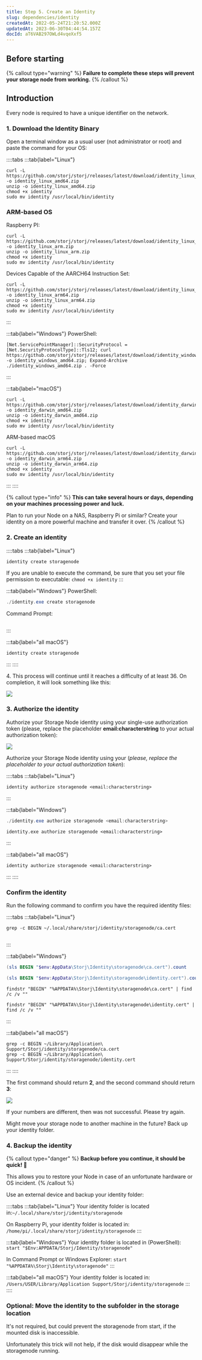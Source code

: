 ```yaml
---
title: Step 5. Create an Identity
slug: dependencies/identity
createdAt: 2022-05-24T21:20:52.000Z
updatedAt: 2023-06-30T04:44:54.157Z
docId: aT6VAB297OWLd4vqeXxf5
---
```


## Before starting

[](docId\:hbCGTv1ZLLR2-kpSaGEXw)&#x20;

[](docId\:v-fUvPqySvUwTMF-od6hD)&#x20;

[](docId\:y0jltT-HzKPmDefi532sd)&#x20;

[](docId\:owZeAc56KSDnUzDhsBfB8)&#x20;

{% callout type="warning"  %} 
**Failure to complete these steps will prevent your storage node from working.**
{% /callout %}

## Introduction

Every node is required to have a unique identifier on the network.

### 1. Download the Identity Binary

Open a terminal window as a usual user (not administrator or root) and paste the command for your OS:

::::tabs
:::tab{label="Linux"}
```Text
curl -L https://github.com/storj/storj/releases/latest/download/identity_linux_amd64.zip -o identity_linux_amd64.zip
unzip -o identity_linux_amd64.zip
chmod +x identity
sudo mv identity /usr/local/bin/identity
```

### ARM-based OS

Raspberry PI:

```Text
curl -L https://github.com/storj/storj/releases/latest/download/identity_linux_arm.zip -o identity_linux_arm.zip
unzip -o identity_linux_arm.zip
chmod +x identity
sudo mv identity /usr/local/bin/identity
```

Devices Capable of the AARCH64 Instruction Set:

```Text
curl -L https://github.com/storj/storj/releases/latest/download/identity_linux_arm64.zip -o identity_linux_arm64.zip
unzip -o identity_linux_arm64.zip
chmod +x identity
sudo mv identity /usr/local/bin/identity
```
:::

:::tab{label="Windows"}
PowerShell:

```Text
[Net.ServicePointManager]::SecurityProtocol = [Net.SecurityProtocolType]::Tls12; curl https://github.com/storj/storj/releases/latest/download/identity_windows_amd64.zip -o identity_windows_amd64.zip; Expand-Archive ./identity_windows_amd64.zip . -Force
```
:::

:::tab{label="macOS"}
```shell
curl -L https://github.com/storj/storj/releases/latest/download/identity_darwin_amd64.zip -o identity_darwin_amd64.zip
unzip -o identity_darwin_amd64.zip
chmod +x identity
sudo mv identity /usr/local/bin/identity
```

ARM-based macOS

```shell
curl -L https://github.com/storj/storj/releases/latest/download/identity_darwin_arm64.zip -o identity_darwin_arm64.zip
unzip -o identity_darwin_arm64.zip
chmod +x identity
sudo mv identity /usr/local/bin/identity
```
:::
::::

{% callout type="info"  %} 
**This can take several hours or days, depending on your machines processing power and luck.**&#x20;

Plan to run your Node on a NAS, Raspberry Pi or similar? Create your identity on a more powerful machine and transfer it over.
{% /callout %}

### 2. Create an identity

::::tabs
:::tab{label="Linux"}
```Text
identity create storagenode
```

If you are unable to execute the command, be sure that you set your file permission to executable: `chmod +x identity`
:::

:::tab{label="Windows"}
PowerShell:

```powershell
./identity.exe create storagenode
```

Command Prompt:

```text
```
:::

:::tab{label="all macOS"}
```shell
identity create storagenode
```
:::
::::

4\. This process will continue until it reaches a difficulty of at least 36. On completion, it will look something like this:

![](https://archbee-image-uploads.s3.amazonaws.com/kv3plx2xmXcUGcVl4Lttj/ziCJkaXYzJYBRuLl0vyA2_image.png)

### 3. Authorize the identity

Authorize your Storage Node identity using your single-use authorization token (please, replace the placeholder **email\:characterstring** to your actual authorization token):

![](https://archbee-image-uploads.s3.amazonaws.com/kv3plx2xmXcUGcVl4Lttj/Yi1FdCqXE0mIbsiwMDtDr_image.png)

Authorize your Storage Node identity using your [](docId\:v-fUvPqySvUwTMF-od6hD) (*please, replace the placeholder to your actual authorization token*):

::::tabs
:::tab{label="Linux"}
```Text
identity authorize storagenode <email:characterstring>
```
:::

:::tab{label="Windows"}


```powershell
./identity.exe authorize storagenode <email:characterstring>
```



```Text
identity.exe authorize storagenode <email:characterstring>
```
:::

:::tab{label="all macOS"}


```macos
identity authorize storagenode <email:characterstring>
```
:::
::::

### Confirm the identity

Run the following command to confirm you have the required identity files:

::::tabs
:::tab{label="Linux"}
```shell
grep -c BEGIN ~/.local/share/storj/identity/storagenode/ca.cert
```

```text
```
:::

:::tab{label="Windows"}


```powershell
(sls BEGIN "$env:AppData\Storj\Identity\storagenode\ca.cert").count
```

```powershell
(sls BEGIN "$env:AppData\Storj\Identity\storagenode\identity.cert").count
```



```Text
findstr "BEGIN" "%APPDATA%\Storj\Identity\storagenode\ca.cert" | find /c /v ""
```

```Text
findstr "BEGIN" "%APPDATA%\Storj\Identity\storagenode\identity.cert" | find /c /v ""
```
:::

:::tab{label="all macOS"}


```macos
grep -c BEGIN ~/Library/Application\ Support/Storj/identity/storagenode/ca.cert
grep -c BEGIN ~/Library/Application\ Support/Storj/identity/storagenode/identity.cert
```
:::
::::

The first command should return **2**, and the second command should return **3**:

![](https://archbee-image-uploads.s3.amazonaws.com/kv3plx2xmXcUGcVl4Lttj/GlTZ8mJI50FN4_AMDPri-_image.png)

If your numbers are different, then [](docId\:aT6VAB297OWLd4vqeXxf5) was not successful. Please try again.

Might move your storage node to another machine in the future? Back up your identity folder.

### 4. Backup the identity

{% callout type="danger"  %} 
**Backup before you continue, it should be quick! 🙏**

This allows you to restore your Node in case of an unfortunate hardware or OS incident.
{% /callout %}

Use an external device and backup your identity folder:

::::tabs
:::tab{label="Linux"}
Your identity folder is located in:`~/.local/share/storj/identity/storagenode`

On Raspberry Pi, your identity folder is located in: `/home/pi/.local/share/storj/identity/storagenode`
:::

:::tab{label="Windows"}
Your identity folder is located in (PowerShell): `start "$Env:APPDATA/Storj/Identity/storagenode"`

In Command Prompt or Windows Explorer: `start "%APPDATA%\Storj\Identity\storagenode"`
:::

:::tab{label="all macOS"}
Your identity folder is located in: `/Users/USER/Library/Application Support/Storj/identity/storagenode`
:::
::::

### Optional: Move the identity to the subfolder in the storage location

It's not required, but could prevent the storagenode from start, if the mounted disk is inaccessible.

Unfortunately this trick will not help, if the disk would disappear while the storagenode running.



###

